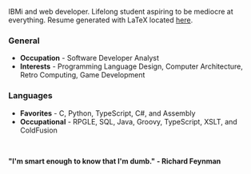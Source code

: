 IBMi and web developer. Lifelong student aspiring to be mediocre at everything. Resume generated with LaTeX located [here](https://github.com/barrettotte/Resume/blob/master/barrettotte-resume.pdf).

### General
* **Occupation** - Software Developer Analyst
* **Interests** - Programming Language Design, Computer Architecture, Retro Computing, Game Development

### Languages
* **Favorites** - C, Python, TypeScript, C#, and Assembly
* **Occupational** - RPGLE, SQL, Java, Groovy, TypeScript, XSLT, and ColdFusion

<!-- TODO: Generate a sweet SVG to put here -->

<br>

**"I'm smart enough to know that I'm dumb." - Richard Feynman**
